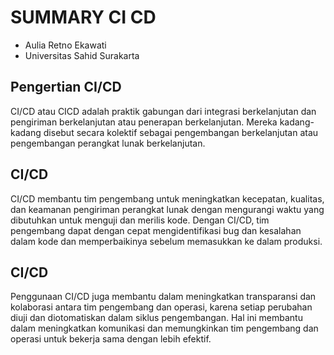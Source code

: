 # SUMMARY CI CD

- Aulia Retno Ekawati
- Universitas Sahid Surakarta

## Pengertian CI/CD
CI/CD atau CICD adalah praktik gabungan dari integrasi berkelanjutan dan pengiriman berkelanjutan atau penerapan berkelanjutan. Mereka kadang-kadang disebut secara kolektif sebagai pengembangan berkelanjutan atau pengembangan perangkat lunak berkelanjutan.

## CI/CD
CI/CD membantu tim pengembang untuk meningkatkan kecepatan, kualitas, dan keamanan pengiriman perangkat lunak dengan mengurangi waktu yang dibutuhkan untuk menguji dan merilis kode. Dengan CI/CD, tim pengembang dapat dengan cepat mengidentifikasi bug dan kesalahan dalam kode dan memperbaikinya sebelum memasukkan ke dalam produksi.

## CI/CD
Penggunaan CI/CD juga membantu dalam meningkatkan transparansi dan kolaborasi antara tim pengembang dan operasi, karena setiap perubahan diuji dan diotomatiskan dalam siklus pengembangan. Hal ini membantu dalam meningkatkan komunikasi dan memungkinkan tim pengembang dan operasi untuk bekerja sama dengan lebih efektif.